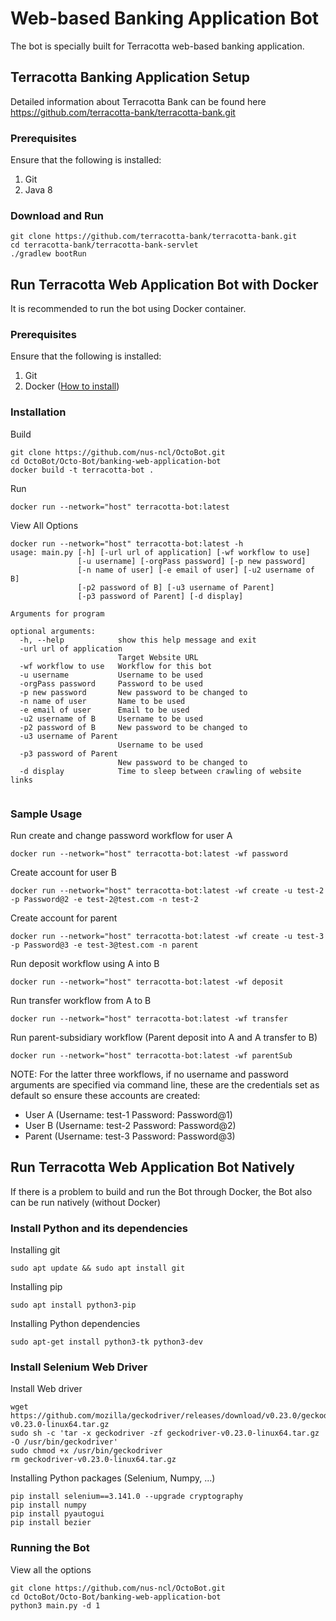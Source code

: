 # Web-based Banking Application Bot
The bot is specially built for Terracotta web-based banking application.

## Terracotta Banking Application Setup
Detailed information about Terracotta Bank can be found here https://github.com/terracotta-bank/terracotta-bank.git

### Prerequisites
Ensure that the following is installed:

1. Git
2. Java 8

### Download and Run
```
git clone https://github.com/terracotta-bank/terracotta-bank.git
cd terracotta-bank/terracotta-bank-servlet
./gradlew bootRun
```

## Run Terracotta Web Application Bot with Docker
It is recommended to run the bot using Docker container.

### Prerequisites
Ensure that the following is installed:

1. Git
2. Docker ([How to install](https://docs.docker.com/install/))

### Installation
Build

```
git clone https://github.com/nus-ncl/OctoBot.git
cd OctoBot/Octo-Bot/banking-web-application-bot
docker build -t terracotta-bot .
```

Run

```
docker run --network="host" terracotta-bot:latest
```

View All Options
```
docker run --network="host" terracotta-bot:latest -h
usage: main.py [-h] [-url url of application] [-wf workflow to use]
               [-u username] [-orgPass password] [-p new password]
               [-n name of user] [-e email of user] [-u2 username of B]
               [-p2 password of B] [-u3 username of Parent]
               [-p3 password of Parent] [-d display]

Arguments for program

optional arguments:
  -h, --help            show this help message and exit
  -url url of application
                        Target Website URL
  -wf workflow to use   Workflow for this bot
  -u username           Username to be used
  -orgPass password     Password to be used
  -p new password       New password to be changed to
  -n name of user       Name to be used
  -e email of user      Email to be used
  -u2 username of B     Username to be used
  -p2 password of B     New password to be changed to
  -u3 username of Parent
                        Username to be used
  -p3 password of Parent
                        New password to be changed to
  -d display            Time to sleep between crawling of website links


```

### Sample Usage

Run create and change password workflow for user A
```
docker run --network="host" terracotta-bot:latest -wf password
```

Create account for user B
```
docker run --network="host" terracotta-bot:latest -wf create -u test-2 -p Password@2 -e test-2@test.com -n test-2
```

Create account for parent
```
docker run --network="host" terracotta-bot:latest -wf create -u test-3 -p Password@3 -e test-3@test.com -n parent
```

Run deposit workflow using A into B
```
docker run --network="host" terracotta-bot:latest -wf deposit
```

Run transfer workflow from A to B
```
docker run --network="host" terracotta-bot:latest -wf transfer
```

Run parent-subsidiary workflow (Parent deposit into A and A transfer to B)
```
docker run --network="host" terracotta-bot:latest -wf parentSub
```

NOTE: For the latter three workflows, if no username and password arguments are specified via command line, these are the credentials set as default so ensure these accounts are created:
- User A (Username: test-1 Password: Password@1)
- User B (Username: test-2 Password: Password@2)
- Parent (Username: test-3 Password: Password@3)



## Run Terracotta Web Application Bot Natively
If there is a problem to build and run the Bot through Docker, the Bot also can be run natively (without Docker)

### Install Python and its dependencies
Installing git

```
sudo apt update && sudo apt install git
```

Installing pip

```
sudo apt install python3-pip
```

Installing Python dependencies

```
sudo apt-get install python3-tk python3-dev
```

### Install Selenium Web Driver
Install Web driver

```
wget https://github.com/mozilla/geckodriver/releases/download/v0.23.0/geckodriver-v0.23.0-linux64.tar.gz
sudo sh -c 'tar -x geckodriver -zf geckodriver-v0.23.0-linux64.tar.gz -O /usr/bin/geckodriver'
sudo chmod +x /usr/bin/geckodriver
rm geckodriver-v0.23.0-linux64.tar.gz
```

Installing Python packages (Selenium, Numpy, ...)

```
pip install selenium==3.141.0 --upgrade cryptography
pip install numpy
pip install pyautogui
pip install bezier
```

### Running the Bot
View all the options

```
git clone https://github.com/nus-ncl/OctoBot.git
cd OctoBot/Octo-Bot/banking-web-application-bot
python3 main.py -d 1
```

